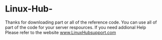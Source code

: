 # Linux-Hub-
Thanks for downloading part or all of the reference code. 
You can use all of part of the code for your server respources.
If you need addional Help Please refer to the website www.LinuxHubsupport.com
